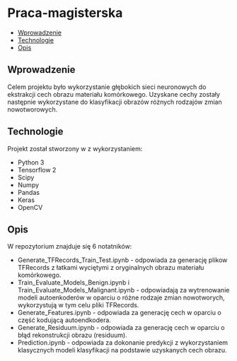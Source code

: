 # Praca-magisterska
* [Wprowadzenie](#wprowadzenie)
* [Technologie](#technologie)
* [Opis](#opis)

## Wprowadzenie
Celem projektu było wykorzystanie głębokich sieci neuronowych do ekstrakcji cech obrazu materiału komórkowego. Uzyskane cechy zostały następnie wykorzystane do klasyfikacji obrazów różnych rodzajów zmian nowotworowych.
	
## Technologie
Projekt został stworzony w z wykorzystaniem:
* Python 3
* Tensorflow 2
* Scipy
* Numpy
* Pandas
* Keras
* OpenCV
	
## Opis
W repozytorium znajduje się 6 notatników:

* Generate_TFRecords_Train_Test.ipynb - odpowiada za generację plikow TFRecords z łatkami wyciętymi z oryginalnych obrazu materiału komórkowego.
* Train_Evaluate_Models_Benign.ipynb i Train_Evaluate_Models_Malignant.ipynb - odpowiadają za wytrenowanie modeli autoenkoderów w oparciu o różne rodzaje zmian nowotworych, wykorzystują w tym celu pliki TFRecords.
* Generate_Features.ipynb - odpowiada za generację cech w oparciu o część kodującą autoendkodera.
* Generate_Residuum.ipynb - odpowiada za generację cech w oparciu o błąd rekonstrukcji obrazu (residuum).
* Prediction.ipynb - odpowiada za dokonanie predykcji z wykorzystaniem klasycznych modeli klasyfikacji na podstawie uzyskanych cech obrazu.
